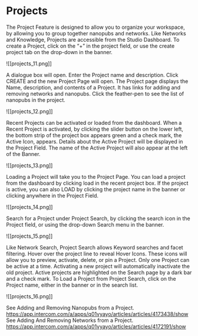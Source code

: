 # Projects

The Project Feature is designed to allow you to organize your workspace, by allowing you to group together nanopubs and networks. Like Networks and Knowledge, Projects are accessible from the Studio Dashboard.
To create a Project, click on the “+” in the project field, or use the create project tab on the drop-down in the banner.

![[projects_11.png]]

   A dialogue box will open. Enter the Project name and description. Click CREATE and the new Project Page will open.
The Project page displays the Name, description, and contents of a Project. It has links for adding and removing networks and nanopubs. Click the feather-pen to see the list of nanopubs in the project.

![[projects_12.png]]

   Recent Projects can be activated or loaded from the dashboard. When a Recent Project is activated, by clicking the slider button on the lower left, the bottom strip of the project box appears green and a check mark, the Active Icon, appears. Details about the Active Project will be displayed in the Project Field. The name of the Active Project will also appear at the left of the Banner.

![[projects_13.png]]

   Loading a Project will take you to the Project Page. You can load a project from the dashboard by clicking load in the recent project box. If the project is active, you can also LOAD by clicking the project name in the banner or clicking anywhere in the Project Field.

![[projects_14.png]]

   Search for a Project under Project Search, by clicking the search icon in the Project field, or using the drop-down Search menu in the banner.

![[projects_15.png]]

   Like Network Search, Project Search allows Keyword searches and facet filtering.
Hover over the project line to reveal Hover Icons. These icons will allow you to preview, activate, delete, or pin a Project. Only one Project can be active at a time. Activating a new project will automatically inactivate the old project. Active projects are highlighted on the Search page by a dark bar and a check mark. To Load a Project from Project Search, click on the Project name, either in the banner or in the search list.

![[projects_16.png]]

See Adding and Removing Nanopubs from a Project.
<https://app.intercom.com/a/apps/q01vyayo/articles/articles/4173438/show>
See Adding And Removing Networks from a Project. <https://app.intercom.com/a/apps/q01vyayo/articles/articles/4172191/show>
